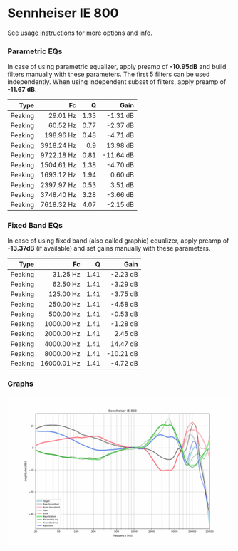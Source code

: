 # Sennheiser IE 800
See [usage instructions](https://github.com/jaakkopasanen/AutoEq#usage) for more options and info.

### Parametric EQs
In case of using parametric equalizer, apply preamp of **-10.95dB** and build filters manually
with these parameters. The first 5 filters can be used independently.
When using independent subset of filters, apply preamp of **-11.67 dB**.

| Type    | Fc         |    Q | Gain      |
|--------:|-----------:|-----:|----------:|
| Peaking | 29.01 Hz   | 1.33 | -1.31 dB  |
| Peaking | 60.52 Hz   | 0.77 | -2.37 dB  |
| Peaking | 198.96 Hz  | 0.48 | -4.71 dB  |
| Peaking | 3918.24 Hz | 0.9  | 13.98 dB  |
| Peaking | 9722.18 Hz | 0.81 | -11.64 dB |
| Peaking | 1504.61 Hz | 1.38 | -4.70 dB  |
| Peaking | 1693.12 Hz | 1.94 | 0.60 dB   |
| Peaking | 2397.97 Hz | 0.53 | 3.51 dB   |
| Peaking | 3748.40 Hz | 3.28 | -3.66 dB  |
| Peaking | 7618.32 Hz | 4.07 | -2.15 dB  |

### Fixed Band EQs
In case of using fixed band (also called graphic) equalizer, apply preamp of **-13.37dB**
(if available) and set gains manually with these parameters.

| Type    | Fc          |    Q | Gain      |
|--------:|------------:|-----:|----------:|
| Peaking | 31.25 Hz    | 1.41 | -2.23 dB  |
| Peaking | 62.50 Hz    | 1.41 | -3.29 dB  |
| Peaking | 125.00 Hz   | 1.41 | -3.75 dB  |
| Peaking | 250.00 Hz   | 1.41 | -4.58 dB  |
| Peaking | 500.00 Hz   | 1.41 | -0.53 dB  |
| Peaking | 1000.00 Hz  | 1.41 | -1.28 dB  |
| Peaking | 2000.00 Hz  | 1.41 | 2.45 dB   |
| Peaking | 4000.00 Hz  | 1.41 | 14.47 dB  |
| Peaking | 8000.00 Hz  | 1.41 | -10.21 dB |
| Peaking | 16000.01 Hz | 1.41 | -4.72 dB  |

### Graphs
![](./Sennheiser%20IE%20800.png)